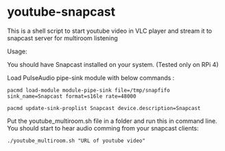 # youtube-snapcast
This is a shell script to start youtube video in VLC player and stream it to snapcast server for multiroom listening


Usage:

You should have Snapcast installed on your system. (Tested only on RPi 4)


Load PulseAudio pipe-sink module with below commands :

`pacmd load-module module-pipe-sink file=/tmp/snapfifo sink_name=Snapcast format=s16le rate=48000`

`pacmd update-sink-proplist Snapcast device.description=Snapcast`




Put the youtube_multiroom.sh file in a folder and run this in command line. You should start to hear audio comming from your snapcast clients: 

`./youtube_multiroom.sh "URL of youtube video"`
